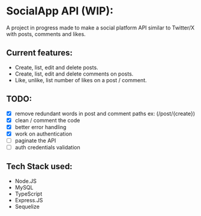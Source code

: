 # SocialApp API (WIP):
  A project in progress made to make a social platform API similar to Twitter/X with posts, comments and likes.

## Current features:
* Create, list, edit and delete posts.
* Create, list, edit and delete comments on posts.
* Like, unlike, list number of likes on a post / comment.

## TODO:
- [x] remove redundant words in post and comment paths ex: (/post/{create})
- [x] clean / comment the code
- [x] better error handling
- [x] work on authentication
- [ ] paginate the API
- [ ] auth credentials validation

## Tech Stack used:
- Node.JS
- MySQL
- TypeScript
- Express.JS
- Sequelize
